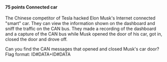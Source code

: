 #### 75 points Connected car

The Chinese competitor of Tesla hacked Elon Musk's Internet connected "smart" car. They can view the information shown on the dashboard and sniff the traffic on the CAN bus. They made a recording of the dashboard and a capture of the CAN bus while Musk opened the door of his car, got in, closed the door and drove off.  
  
Can you find the CAN messages that opened and closed Musk's car door? Flag format: ID#DATA+ID#DATA

